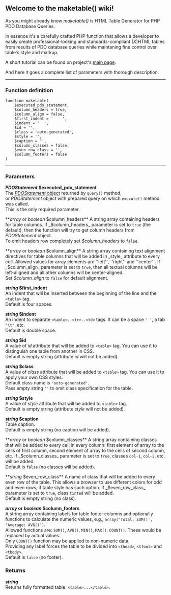 ## Welcome to the maketable() wiki!

As you might already know _maketable()_ is HTML Table Generator for PHP PDO Database Queries.

In essence it's a carefully crafted PHP function that allows a developer to easily create
professional-looking and standards-compliant (X)HTML tables from results of PDO database queries
while maintaning fine control over table's style and markup.

A short tutorial can be found on project's [main page](https://github.com/CodeDriller/maketable).

And here it goes a complete list of parameters with thorough description.

***

### Function definition

    function maketable(
        $executed_pdo_statement,
        $column_headers = true,
        $column_align = false,
        $first_indent = '    ',
        $indent = '  ',
        $id = '',
        $class = 'auto-generated',
        $style = '',
        $caption = '',
        $column_classes = false,
        $even_row_class = '',
        $column_footers = false
    )

***

### Parameters

**_PDOStatement_ $executed_pdo_statement**  
The [_PDOStatement_ object](http://php.net/manual/en/class.pdostatement.php)
returned by `query()` method,  
or _PDOStatement_ object with prepared query on which `execute()` method was called.  
This is the only required parameter.

**_array_ or _boolean_ $column_headers**  
A string array containing headers for table columns.
If _$column_headers_ parameter is set to `true` (the default),
then the function will try to get column headers from _PDOStatement_ object.  
To omit headers row completely set _$column_headers_ to `false`.

**_array_ or _boolean_ $column_align**  
A string array containing text alignment directives for table columns that will be added
in _style_ attribute to every cell.
Allowed values for array elements are `'left'`, `'right'` and `'center'`.
If _$column_align_ parameter is set to `true`, than all textual columns will be left-aligned
and all other columns will be center-aligned.  
Set _$column_align_ to `false` for default alignment.

**_string_ $first_indent**  
An indent that will be inserted between the beginning of the line and the `<table>` tag.  
Default is four spaces.

**_string_ $indent**  
An indent to separate `<table>..<tr>..<td>` tags. It can be a space `' '`, a tab `"\t"`, etc.  
Default is double space.

**_string_ $id**  
A value of _id_ attribute that will be added to `<table>` tag.
You can use it to distinguish one table from another in CSS.  
Default is empty string (attribute _id_ will not be added).

**_string_ $class**  
A value of _class_ attribute that will be added to `<table>` tag.
You can use it to apply your own CSS styles.  
Default class name is `'auto-generated'`.  
Pass empty string `''` to omit class specification for the table.

**_string_ $style**  
A value of _style_ attribute that will be added to `<table>` tag.  
Default is empty string (attribute _style_ will not be added).

**_string_ $caption**  
Table caption.  
Default is empty string (no caption will be added).

**_array_ or _boolean_ $column_classes**  
A string array containing classes that will be added to every cell in every column:
first element of array to the cells of first column, second element of array
to the cells of second column, etc.  
If _$column_classes_ parameter is set to `true`, classes `col-1`, `col-2`, etc. will be added.  
Default is `false` (no classes will be added).

**_string_ $even_row_class**  
A name of class that will be added to every even row of the table. This allows
a browser to use different colors for odd and even rows, if table style has such option.   
If _$even_row_class_ parameter is set to `true`, class `tinted` will be added.  
Default is empty string (no class).

**_array_ or _boolean_ $column_footers**  
A string array containing labels for table footer columns and optionally
functions to calculate the numeric values, e.g., `array('Total: SUM()', 'Average: AVG()')`.  
Allowed functions are: `SUM()`, `AVG()`, `MIN()`, `MAX()`, `COUNT()`.
These would be replaced by actual values.  
Only `COUNT()` function may be applied to non-numeric data.  
Providing any label forces the table to be divided into `<thead>`, `<tfoot>` and `<tbody>`.  
Default is `false` (no footer).

### Returns

**_string_**  
Returns fully formatted table: `<table>...</table>`.